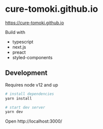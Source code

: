 # cure-tomoki.github.io

https://cure-tomoki.github.io

Build with
- typescript
- next.js
- preact
- styled-components


## Development

Requires node v12 and up

```bash
# install dependencies
yarn install

# start dev server
yarn dev
```

Open http://localhost:3000/
